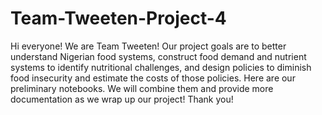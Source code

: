 # Team-Tweeten-Project-4

Hi everyone! We are Team Tweeten! Our project goals are to better understand Nigerian food systems, construct food demand and nutrient systems to identify nutritional challenges, and design policies to diminish food insecurity and estimate the costs of those policies. Here are our preliminary notebooks. We will combine them and provide more documentation as we wrap up our project! Thank you!
